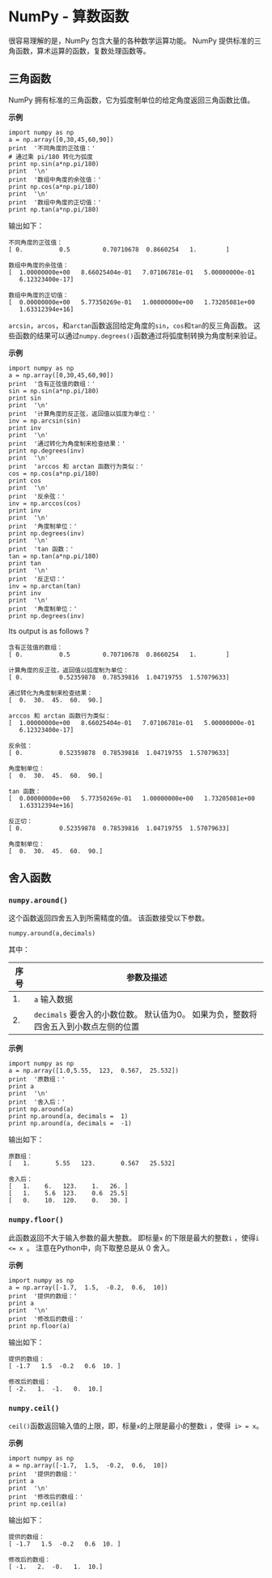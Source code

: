 

# NumPy - 算数函数

很容易理解的是，NumPy 包含大量的各种数学运算功能。 NumPy 提供标准的三角函数，算术运算的函数，复数处理函数等。

## 三角函数

NumPy 拥有标准的三角函数，它为弧度制单位的给定角度返回三角函数比值。

**示例**

```
import numpy as np 
a = np.array([0,30,45,60,90])  
print  '不同角度的正弦值：'  
# 通过乘 pi/180 转化为弧度  
print np.sin(a*np.pi/180)  
print  '\n'  
print  '数组中角度的余弦值：'  
print np.cos(a*np.pi/180)  
print  '\n'  
print  '数组中角度的正切值：'  
print np.tan(a*np.pi/180)  
```

输出如下：

```
不同角度的正弦值：                                                   
[ 0.          0.5         0.70710678  0.8660254   1.        ]                 

数组中角度的余弦值：                                         
[  1.00000000e+00   8.66025404e-01   7.07106781e-01   5.00000000e-01          
   6.12323400e-17]                                                            

数组中角度的正切值：                                            
[  0.00000000e+00   5.77350269e-01   1.00000000e+00   1.73205081e+00          
   1.63312394e+16]

```

`arcsin`，`arcos`，和`arctan`函数返回给定角度的`sin`，`cos`和`tan`的反三角函数。 这些函数的结果可以通过`numpy.degrees()`函数通过将弧度制转换为角度制来验证。

**示例**

```
import numpy as np 
a = np.array([0,30,45,60,90])  
print  '含有正弦值的数组：' 
sin = np.sin(a*np.pi/180)  
print sin 
print  '\n'  
print  '计算角度的反正弦，返回值以弧度为单位：' 
inv = np.arcsin(sin)  
print inv 
print  '\n'  
print  '通过转化为角度制来检查结果：'  
print np.degrees(inv)  
print  '\n'  
print  'arccos 和 arctan 函数行为类似：' 
cos = np.cos(a*np.pi/180)  
print cos 
print  '\n'  
print  '反余弦：' 
inv = np.arccos(cos)  
print inv 
print  '\n'  
print  '角度制单位：'  
print np.degrees(inv)  
print  '\n'  
print  'tan 函数：' 
tan = np.tan(a*np.pi/180)  
print tan 
print  '\n'  
print  '反正切：' 
inv = np.arctan(tan)  
print inv 
print  '\n'  
print  '角度制单位：'  
print np.degrees(inv)  
```

Its output is as follows ?

```
含有正弦值的数组：
[ 0.          0.5         0.70710678  0.8660254   1.        ]

计算角度的反正弦，返回值以弧度制为单位：
[ 0.          0.52359878  0.78539816  1.04719755  1.57079633] 

通过转化为角度制来检查结果：
[  0.  30.  45.  60.  90.]

arccos 和 arctan 函数行为类似：
[  1.00000000e+00   8.66025404e-01   7.07106781e-01   5.00000000e-01          
   6.12323400e-17] 

反余弦：
[ 0.          0.52359878  0.78539816  1.04719755  1.57079633] 

角度制单位：
[  0.  30.  45.  60.  90.] 

tan 函数：
[  0.00000000e+00   5.77350269e-01   1.00000000e+00   1.73205081e+00          
   1.63312394e+16]

反正切：
[ 0.          0.52359878  0.78539816  1.04719755  1.57079633]

角度制单位：
[  0.  30.  45.  60.  90.]

```

## 舍入函数

### `numpy.around()`

这个函数返回四舍五入到所需精度的值。 该函数接受以下参数。

```
numpy.around(a,decimals)

```

其中：

| 序号 | 参数及描述 |
| --- | --- |
| 1. | `a` 输入数据 |
| 2. | `decimals` 要舍入的小数位数。 默认值为0。 如果为负，整数将四舍五入到小数点左侧的位置 |

**示例**

```
import numpy as np 
a = np.array([1.0,5.55,  123,  0.567,  25.532])  
print  '原数组：'  
print a 
print  '\n'  
print  '舍入后：'  
print np.around(a)  
print np.around(a, decimals =  1)  
print np.around(a, decimals =  -1)
```

输出如下：

```
原数组：                                                          
[   1.       5.55   123.       0.567   25.532] 

舍入后：                                                         
[   1.    6.   123.    1.   26. ]                                               
[   1.    5.6  123.    0.6  25.5]                                          
[   0.    10.  120.    0.   30. ]

```

### `numpy.floor()`

此函数返回不大于输入参数的最大整数。 即标量`x` 的下限是最大的整数`i` ，使得`i <= x `。 注意在Python中，向下取整总是从 0 舍入。

**示例**

```
import numpy as np 
a = np.array([-1.7,  1.5,  -0.2,  0.6,  10])  
print  '提供的数组：'  
print a 
print  '\n'  
print  '修改后的数组：'  
print np.floor(a)
```

输出如下：

```
提供的数组：                                                            
[ -1.7   1.5  -0.2   0.6  10. ]

修改后的数组：                                                         
[ -2.   1.  -1.   0.  10.]

```

### `numpy.ceil()`

`ceil()`函数返回输入值的上限，即，标量`x`的上限是最小的整数`i` ，使得` i> = x`。

**示例**

```
import numpy as np 
a = np.array([-1.7,  1.5,  -0.2,  0.6,  10])  
print  '提供的数组：'  
print a 
print  '\n'  
print  '修改后的数组：'  
print np.ceil(a)
```

输出如下：

```
提供的数组：
[ -1.7   1.5  -0.2   0.6  10. ]

修改后的数组：
[ -1.   2.  -0.   1.  10.]

```


